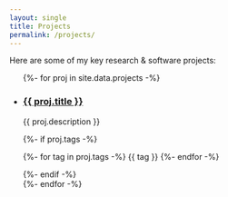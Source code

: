 ```yaml
---
layout: single
title: Projects
permalink: /projects/
---
```


Here are some of my key research & software projects:

<ul class="project-list">
{%- for proj in site.data.projects -%}
  <li>
    <h3><a href="{{ proj.url }}">{{ proj.title }}</a></h3>
    <p>{{ proj.description }}</p>
    {%- if proj.tags -%}
      <p>
        {%- for tag in proj.tags -%}
          <span class="tag">{{ tag }}</span>
        {%- endfor -%}
      </p>
    {%- endif -%}
  </li>
{%- endfor -%}
</ul>
